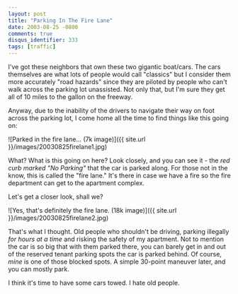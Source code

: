 ```yaml
---
layout: post
title: "Parking In The Fire Lane"
date: 2003-08-25 -0800
comments: true
disqus_identifier: 333
tags: [traffic]
---
```

I've got these neighbors that own these two gigantic boat/cars. The cars
themselves are what lots of people would call "classics" but I consider
them more accurately "road hazards" since they are piloted by people who
can't walk across the parking lot unassisted. Not only that, but I'm
sure they get all of 10 miles to the gallon on the freeway.

 Anyway, due to the inability of the drivers to navigate their way on
foot across the parking lot, I come home all the time to find things
like this going on:

![Parked in the fire lane... (7k
image)]({{ site.url }}/images/20030825firelane1.jpg)

 What? What is this going on here? Look closely, and you can see it -
the *red curb marked "No Parking"* that the car is parked along. For
those not in the know, this is called the "fire lane." It's there in
case we have a fire so the fire department can get to the apartment
complex.

 Let's get a closer look, shall we?

![Yes, that's definitely the fire lane. (18k
image)]({{ site.url }}/images/20030825firelane2.jpg)

 That's what I thought. Old people who shouldn't be driving, parking
illegally *for hours at a time* and risking the safety of my apartment.
Not to mention the car is so big that with them parked there, you can
barely get in and out of the reserved tenant parking spots the car is
parked behind. Of course, *mine* is one of those blocked spots. A simple
30-point maneuver later, and you can mostly park.

 I think it's time to have some cars towed. I hate old people.
